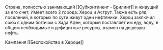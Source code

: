 Страна, полностью занимающий [[Субконтинент - Брилинг]] и живущий за его счет. Имеет всего 2 города: Хероц и Аструт. Также есть ряд поселений, в которых по сути живут одни нефтяники. Хероц заключил союз с одним богачом с Хада Афен, который поставляет им еду, воду, в общем необходимые и дефицитные ресурсы, взамен на дешевую нефть.

Кампания [[Беспокойство в Хероце]]